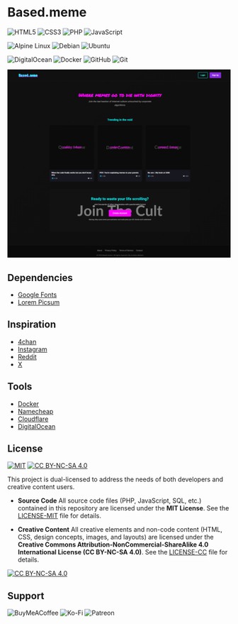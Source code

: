 # Based.meme

![HTML5](https://img.shields.io/badge/html5-%23E34F26.svg?style=for-the-badge&logo=html5&logoColor=white)
![CSS3](https://img.shields.io/badge/css3-%231572B6.svg?style=for-the-badge&logo=css3&logoColor=white)
![PHP](https://img.shields.io/badge/php-%23777BB4.svg?style=for-the-badge&logo=php&logoColor=white)
![JavaScript](https://img.shields.io/badge/javascript-%23323330.svg?style=for-the-badge&logo=javascript&logoColor=%23F7DF1E)

![Alpine Linux](https://img.shields.io/badge/Alpine_Linux-%230D597F.svg?style=for-the-badge&logo=alpine-linux&logoColor=white)
![Debian](https://img.shields.io/badge/Debian-D70A53?style=for-the-badge&logo=debian&logoColor=white)
![Ubuntu](https://img.shields.io/badge/Ubuntu-E95420?style=for-the-badge&logo=ubuntu&logoColor=white)

![DigitalOcean](https://img.shields.io/badge/DigitalOcean-%230167ff.svg?style=for-the-badge&logo=digitalOcean&logoColor=white)
![Docker](https://img.shields.io/badge/docker-%230db7ed.svg?style=for-the-badge&logo=docker&logoColor=white)
![GitHub](https://img.shields.io/badge/github-%23121011.svg?style=for-the-badge&logo=github&logoColor=white)
![Git](https://img.shields.io/badge/git-%23F05033.svg?style=for-the-badge&logo=git&logoColor=white)

![Based.meme](Based.meme.png)

## Dependencies

- [Google Fonts](https://fonts.google.com)
- [Lorem Picsum](https://picsum.photos)

## Inspiration

- [4chan](https://www.4chan.org)
- [Instagram](https://www.instagram.com)
- [Reddit](https://www.reddit.com)
- [X](https://x.com)

## Tools

- [Docker](https://hub.docker.com/r/kotleta4/based-dot-meme/tags)
- [Namecheap](https://www.namecheap.com)
- [Cloudflare](https://dash.cloudflare.com/login)
- [DigitalOcean](https://cloud.digitalocean.com/login)

## License

[![MIT](https://img.shields.io/badge/License-MIT-lightgrey.svg)](https://opensource.org/licenses/MIT)
[![CC BY-NC-SA 4.0][cc-by-nc-sa-shield]][cc-by-nc-sa]

This project is dual-licensed to address the needs of both developers and creative content users.

- **Source Code**
  All source code files (PHP, JavaScript, SQL, etc.) contained in this repository are licensed under the **MIT License**. See the [LICENSE-MIT](LICENSE-MIT) file for details.

- **Creative Content**
  All creative elements and non-code content (HTML, CSS, design concepts, images, and layouts) are licensed under the **Creative Commons Attribution-NonCommercial-ShareAlike 4.0 International License (CC BY-NC-SA 4.0)**. See the [LICENSE-CC](LICENSE-CC) file for details.

[![CC BY-NC-SA 4.0][cc-by-nc-sa-image]][cc-by-nc-sa]

[cc-by-nc-sa]: http://creativecommons.org/licenses/by-nc-sa/4.0/
[cc-by-nc-sa-image]: https://licensebuttons.net/l/by-nc-sa/4.0/88x31.png
[cc-by-nc-sa-shield]: https://img.shields.io/badge/License-CC%20BY--NC--SA%204.0-lightgrey.svg

## Support

![BuyMeACoffee](https://img.shields.io/badge/Buy%20Me%20a%20Coffee-ffdd00?style=for-the-badge&logo=buy-me-a-coffee&logoColor=black)
![Ko-Fi](https://img.shields.io/badge/Ko--fi-F16061?style=for-the-badge&logo=ko-fi&logoColor=white)
![Patreon](https://img.shields.io/badge/Patreon-F96854?style=for-the-badge&logo=patreon&logoColor=white)